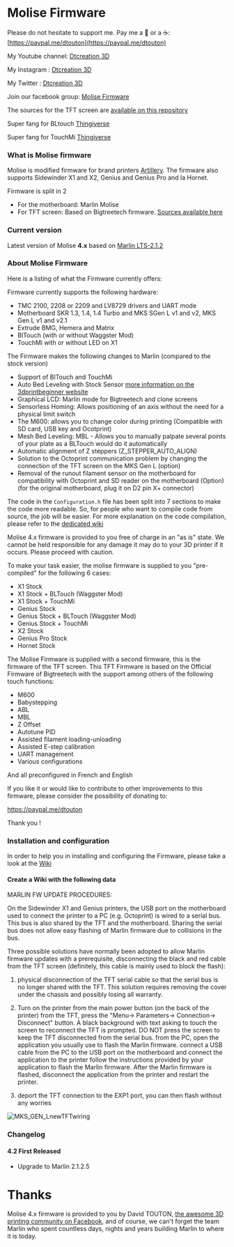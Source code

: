 # Molise Firmware

Please do not hesitate to support me. Pay me a 🍺 or a ☕: [https://paypal.me/dtouton](https://paypal.me/dtouton)

My Youtube channel: [Dtcreation 3D](https://www.youtube.com/channel/UCQOsiY8l6Of56zkFhtDT0Sw)

My Instagram : [Dtcreation 3D](https://www.instagram.com/dtcreation3d/)

My Twitter : [Dtcreation 3D](https://twitter.com/Dtcreation3)

Join our facebook group: [Molise Firmware](https://www.facebook.com/groups/molisefirmware)

The sources for the TFT screen are [available on this repository](https://github.com/Dtcreation/Firmware-Molise-TFT)

Super fang for BLtouch [Thingiverse](https://www.thingiverse.com/thing:4589399)

Super fang for TouchMi [Thingiverse](https://www.thingiverse.com/thing:4713319)

### What is Molise firmware

Molise is modified firmware for brand printers [Artillery](https://artillery3d.com/). The firmware also supports Sidewinder X1 and X2, Genius and Genius Pro and la Hornet.

Firmware is split in 2

- For the motherboard: Marlin Molise
- For TFT screen: Based on Bigtreetech firmware. [Sources available here](https://github.com/Dtcreation/Firmware-Molise-TFT)

### Current version

Latest version of Molise __4.x__ based on [Marlin LTS-2.1.2](https://github.com/MarlinFirmware/Marlin/tree/lts-2.1.2)

### About Molise Firmware

Here is a listing of what the Firmware currently offers:

Firmware currently supports the following hardware:

- TMC 2100, 2208 or 2209 and LV8729 drivers and UART mode
- Motherboard SKR 1.3, 1.4, 1.4 Turbo and MKS SGen L v1 and v2, MKS Gen L v1 and v2.1
- Extrude BMG, Hemera and Matrix
- BlTouch (with or without Waggster Mod)
- TouchMi with or without LED on X1

The Firmware makes the following changes to Marlin (compared to the stock version)
- Support of BlTouch and TouchMi
- Auto Bed Leveling with Stock Sensor [more information on the 3dprintbeginner website](https://3dprintbeginner.com/sidewinder-x1-auto-bed-leveling-stock-sensor/)
- Graphical LCD: Marlin mode for Bigtreetech and clone screens
- Sensorless Homing: Allows positioning of an axis without the need for a physical limit switch
- The M600: allows you to change color during printing (Compatible with SD card, USB key and Ocotprint)
- Mesh Bed Leveling: MBL - Allows you to manually palpate several points of your plate as a BLTouch would do it automatically
- Automatic alignment of Z steppers (Z_STEPPER_AUTO_ALIGN)
- Solution to the Octoprint communication problem by changing the connection of the TFT screen on the MKS Gen L (option)
- Removal of the runout filament sensor on the motherboard for compatibility with Octoprint and SD reader on the motherboard (Option) (for the original motherboard, plug it on D2 pin X+ connector)

The code in the `Configuration.h` file has been split into 7 sections to make the code more readable. So, for people who want to compile code from source, the job will be easier. For more explanation on the code compilation, please refer to the [dedicated wiki](https://github.com/Dtcreation/Firmware-Molise-Artillery/wiki)

Molise 4.x firmware is provided to you free of charge in an "as is" state. We cannot be held responsible for any damage it may do to your 3D printer if it occurs. Please proceed with caution.

To make your task easier, the molise firmware is supplied to you "pre-compiled" for the following 6 cases:

- X1 Stock
- X1 Stock + BLTouch (Waggster Mod)
- X1 Stock + TouchMi
- Genius Stock
- Genius Stock + BLTouch (Waggster Mod)
- Genius Stock + TouchMi
- X2 Stock
- Genius Pro Stock
- Hornet Stock

The Molise Firmware is supplied with a second firmware, this is the firmware of the TFT screen. This TFT Firmware is based on the Official Firmware of Bigtreetech with the support among others of the following touch functions:

- M600
- Babystepping
- ABL
- MBL
- Z Offset
- Autotune PID
- Assisted filament loading-unloading
- Assisted E-step calibration
- UART management
- Various configurations

And all preconfigured in French and English

If you like it or would like to contribute to other improvements to this firmware, please consider the possibility of donating to:

https://paypal.me/dtouton

Thank you !


### Installation and configuration

In order to help you in installing and configuring the Firmware, please take a look at the [Wiki](https://github.com/Dtcreation/Firmware-Molise-Artillery/wiki)

#### Create a Wiki with the following data

MARLIN FW UPDATE PROCEDURES:

On the Sidewinder X1 and Genius printers, the USB port on the motherboard used to connect the printer to a PC (e.g. Octoprint) is wired to a serial bus. This bus is also shared by the TFT and the motherboard. Sharing the serial bus does not allow easy flashing of Marlin firmware due to collisions in the bus.

Three possible solutions have normally been adopted to allow Marlin firmware updates with a prerequisite, disconnecting the black and red cable from the TFT screen (definitely, this cable is mainly used to block the flash):

1) physical disconnection of the TFT serial cable so that the serial bus is no longer shared with the TFT. This solution requires removing the cover under the chassis and possibly losing all warranty.

2) Turn on the printer from the main power button (on the back of the printer)
from the TFT, press the "Menu-> Parameters-> Connection-> Disconnect" button. A black background with text asking to touch the screen to reconnect the TFT is prompted. DO NOT press the screen to keep the TFT disconnected from the serial bus.
from the PC, open the application you usually use to flash the Marlin firmware.
connect a USB cable from the PC to the USB port on the motherboard and connect the application to the printer
follow the instructions provided by your application to flash the Marlin firmware.
After the Marlin firmware is flashed, disconnect the application from the printer and restart the printer.

3) deport the TFT connection to the EXP1 port, you can then flash without any worries

![MKS_GEN_LnewTFTwiring](https://user-images.githubusercontent.com/60579620/107208792-598fb080-6a02-11eb-8e8a-aaaefea56d4c.jpg)

### Changelog

#### 4.2 First Released

- Upgrade to Marlin 2.1.2.5


# Thanks

Molise 4.x firmware is provided to you by David TOUTON, [the awesome 3D printing community on Facebook](https://www.facebook.com/groups/molisefirmware), and of course, we can't forget the team Marlin who spent countless days, nights and years building Marlin to where it is today.
